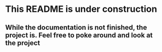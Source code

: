 # This README is under construction
## While the documentation is not finished, the project is. Feel free to poke around and look at the project